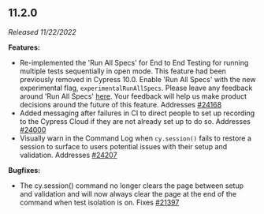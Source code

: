 ## 11.2.0

_Released 11/22/2022_

**Features:**

- Re-implemented the 'Run All Specs' for End to End Testing for running multiple
  tests sequentially in open mode. This feature had been previously removed in
  Cypress 10.0. Enable 'Run All Specs' with the new experimental flag,
  `experimentalRunAllSpecs`. Please leave any feedback around 'Run All Specs'
  [here](https://github.com/cypress-io/cypress/discussions/21628). Your feedback
  will help us make product decisions around the future of this feature.
  Addresses [#24168](https://github.com/cypress-io/cypress/issues/24168)
- Added messaging after failures in CI to direct people to set up recording to
  the Cypress Cloud if they are not already set up to do so. Addresses
  [#24000](https://github.com/cypress-io/cypress/issues/24000)
- Visually warn in the Command Log when `cy.session()` fails to restore a
  session to surface to users potential issues with their setup and validation.
  Addresses [#24207](https://github.com/cypress-io/cypress/issues/24207)

**Bugfixes:**

- The cy.session() command no longer clears the page between setup and
  validation and will now always clear the page at the end of the command when
  test isolation is on. Fixes
  [#21397](https://github.com/cypress-io/cypress/issues/21397)
